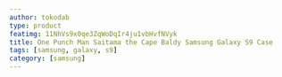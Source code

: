 ```yaml
---
author: tokodab
type: product
featimg: 11NhVs9x0qe3ZqWoDqIr4ju1vbHvfNVyk
title: One Punch Man Saitama the Cape Baldy Samsung Galaxy S9 Case
tags: [samsung, galaxy, s9]
category: [samsung]
---
```

